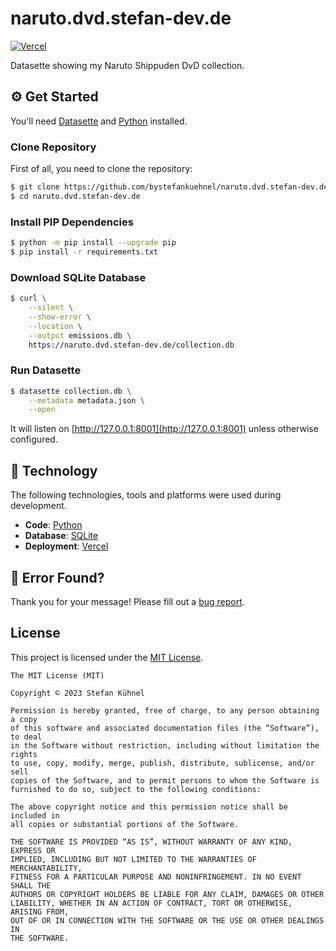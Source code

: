 # naruto.dvd.stefan-dev.de

[![Vercel](../../actions/workflows/vercel.yml/badge.svg)](../../actions/workflows/vercel.yml)

Datasette showing my Naruto Shippuden DvD collection.
 
## ⚙️ Get Started

You'll need [Datasette](https://datasette.io/) and [Python](https://python.org) installed.

### Clone Repository

First of all, you need to clone the repository:

```bash
$ git clone https://github.com/bystefankuehnel/naruto.dvd.stefan-dev.de.git
$ cd naruto.dvd.stefan-dev.de
```

### Install PIP Dependencies

```bash
$ python -m pip install --upgrade pip
$ pip install -r requirements.txt
```

### Download SQLite Database

```bash
$ curl \
    --silent \
    --show-error \
    --location \
    --output emissions.db \
    https://naruto.dvd.stefan-dev.de/collection.db
```

### Run Datasette

```bash
$ datasette collection.db \
    --metadata metadata.json \
    --open
```

It will listen on [http://127.0.0.1:8001](http://127.0.0.1:8001) unless otherwise configured.

## 🔨 Technology

The following technologies, tools and platforms were used during development.

- **Code**: [Python](https://www.python.org)
- **Database**: [SQLite](https://sqlite.org)
- **Deployment**: [Vercel](https://vercel.com)

## 👷‍ Error Found?

Thank you for your message! Please fill out a [bug report](../../issues/new?assignees=&labels=&template=bug_report.md&title=).

## License

This project is licensed under the [MIT License](https://choosealicense.com/licenses/mit/).

```
The MIT License (MIT)

Copyright © 2023 Stefan Kühnel

Permission is hereby granted, free of charge, to any person obtaining a copy
of this software and associated documentation files (the “Software”), to deal
in the Software without restriction, including without limitation the rights
to use, copy, modify, merge, publish, distribute, sublicense, and/or sell
copies of the Software, and to permit persons to whom the Software is
furnished to do so, subject to the following conditions:

The above copyright notice and this permission notice shall be included in
all copies or substantial portions of the Software.

THE SOFTWARE IS PROVIDED “AS IS”, WITHOUT WARRANTY OF ANY KIND, EXPRESS OR
IMPLIED, INCLUDING BUT NOT LIMITED TO THE WARRANTIES OF MERCHANTABILITY,
FITNESS FOR A PARTICULAR PURPOSE AND NONINFRINGEMENT. IN NO EVENT SHALL THE
AUTHORS OR COPYRIGHT HOLDERS BE LIABLE FOR ANY CLAIM, DAMAGES OR OTHER
LIABILITY, WHETHER IN AN ACTION OF CONTRACT, TORT OR OTHERWISE, ARISING FROM,
OUT OF OR IN CONNECTION WITH THE SOFTWARE OR THE USE OR OTHER DEALINGS IN
THE SOFTWARE.
```
